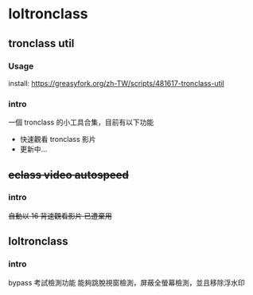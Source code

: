 # loltronclass

## tronclass util

### Usage

install: https://greasyfork.org/zh-TW/scripts/481617-tronclass-util

### intro

一個 tronclass 的小工具合集，目前有以下功能

- 快速觀看 tronclass 影片
- 更新中...

## ~~eclass video autospeed~~

### intro

~~自動以 16 背速觀看影片 已遭棄用~~

## loltronclass

### intro

bypass 考試檢測功能
能夠跳脫視窗檢測，屏蔽全螢幕檢測，並且移除浮水印
